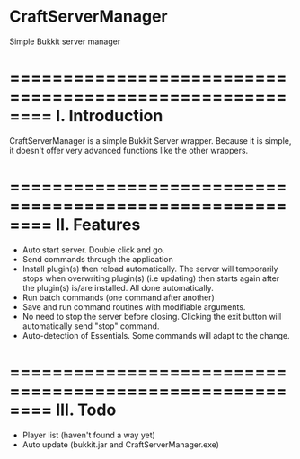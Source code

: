 CraftServerManager
==================

Simple Bukkit server manager

========================================================
I. Introduction
========================================================

CraftServerManager is a simple Bukkit Server wrapper. 
Because it is simple, it doesn't offer very advanced 
functions like the other wrappers.

========================================================
II. Features
========================================================

- Auto start server. Double click and go.
- Send commands through the application
- Install plugin(s) then reload automatically. The server
  will temporarily stops when overwriting plugin(s) (i.e updating) then
  starts again after the plugin(s) is/are installed. All done automatically.
- Run batch commands (one command after another)
- Save and run command routines with modifiable arguments.
- No need to stop the server before closing. Clicking the exit
  button will automatically send "stop" command.
- Auto-detection of Essentials. Some commands will adapt to the change.

========================================================
III. Todo
========================================================

- Player list (haven't found a way yet)
- Auto update (bukkit.jar and CraftServerManager.exe)
